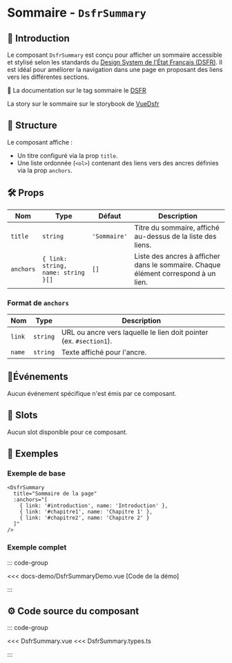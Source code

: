 # Sommaire - `DsfrSummary`

## 🌟 Introduction

Le composant `DsfrSummary` est conçu pour afficher un sommaire accessible et stylisé selon les standards du [Design System de l'État Français (DSFR)](https://www.systeme-de-design.gouv.fr/). Il est idéal pour améliorer la navigation dans une page en proposant des liens vers les différentes sections.

🏅 La documentation sur le tag sommaire le [DSFR](https://www.systeme-de-design.gouv.fr/version-courante/fr/composants/sommaire)

<VIcon name="vi-file-type-storybook" /> La story sur le sommaire sur le storybook de [VueDsfr](https://storybook.vue-ds.fr/?path=/docs/composants-dsfrsummary--docs)

## 📐 Structure

Le composant affiche :

- Un titre configuré via la prop `title`.
- Une liste ordonnée (`<ol>`) contenant des liens vers des ancres définies via la prop `anchors`.

## 🛠️ Props

| Nom      | Type                           | Défaut        | Description                                                                 |
|----------|--------------------------------|---------------|-----------------------------------------------------------------------------|
| `title`  | `string`                       | `'Sommaire'`  | Titre du sommaire, affiché au-dessus de la liste des liens.                 |
| `anchors`| `{ link: string, name: string }[]` | `[]`          | Liste des ancres à afficher dans le sommaire. Chaque élément correspond à un lien. |

### Format de `anchors`

| Nom   | Type     | Description                                           |
|-------|----------|-------------------------------------------------------|
| `link` | `string` | URL ou ancre vers laquelle le lien doit pointer (ex. `#section1`). |
| `name` | `string` | Texte affiché pour l'ancre.                          |

## 📡Événements

Aucun événement spécifique n'est émis par ce composant.

## 🧩 Slots

Aucun slot disponible pour ce composant.

## 📝 Exemples

### Exemple de base

```vue
<DsfrSummary
  title="Sommaire de la page"
  :anchors="[
    { link: '#introduction', name: 'Introduction' },
    { link: '#chapitre1', name: 'Chapitre 1' },
    { link: '#chapitre2', name: 'Chapitre 2' }
  ]"
/>
```

### Exemple complet

::: code-group

<Story data-title="Démo" min-h="120px">
  <DsfrSummaryDemo />
</Story>

<<< docs-demo/DsfrSummaryDemo.vue [Code de la démo]

:::

## ⚙️ Code source du composant

::: code-group

<<< DsfrSummary.vue
<<< DsfrSummary.types.ts

:::

<script setup lang="ts">
import DsfrSummaryDemo from './docs-demo/DsfrSummaryDemo.vue'
</script>
